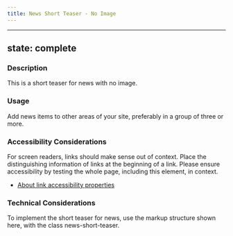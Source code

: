```yaml
---
title: News Short Teaser - No Image
---
```


---
state: complete
---

### Description
This is a short teaser for news with no image.

### Usage
Add news items to other areas of your site, preferably in a group of three or more.

### Accessibility Considerations
For screen readers, links should make sense out of context. Place the distinguishing information of links at the beginning of a link. Please ensure accessibility by testing the whole page, including this element, in context.

* <a href="http://webaim.org/techniques/hypertext/">About link accessibility properties</a>

<!-- ### SEO Considerations
This section is left intentionally blank and is for future consideration. -->

### Technical Considerations
To implement the short teaser for news, use the markup structure shown here, with the class news-short-teaser.
